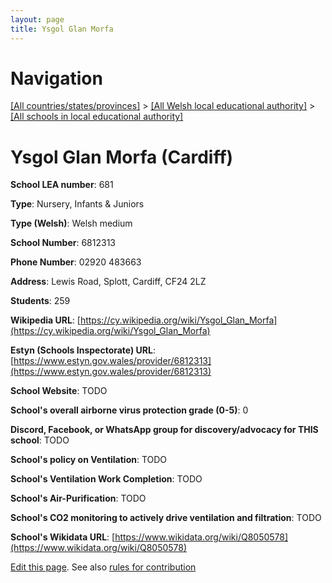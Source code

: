 ```yaml
---
layout: page
title: Ysgol Glan Morfa
---
```

# Navigation

[[All countries/states/provinces]](../../..) > [[All Welsh local educational authority]](../..) > [[All schools in local educational authority]](..)

# Ysgol Glan Morfa (Cardiff)

**School LEA number**: 681

**Type**: Nursery, Infants & Juniors

**Type (Welsh)**: Welsh medium

**School Number**: 6812313

**Phone Number**: 02920 483663

**Address**: Lewis Road, Splott, Cardiff, CF24 2LZ

**Students**: 259

**Wikipedia URL**: [https://cy.wikipedia.org/wiki/Ysgol_Glan_Morfa](https://cy.wikipedia.org/wiki/Ysgol_Glan_Morfa)

**Estyn (Schools Inspectorate) URL**: [https://www.estyn.gov.wales/provider/6812313](https://www.estyn.gov.wales/provider/6812313)

**School Website**: TODO

**School's overall airborne virus protection grade (0-5)**: 0

**Discord, Facebook, or WhatsApp group for discovery/advocacy for THIS school**: TODO

**School's policy on Ventilation**: TODO

**School's Ventilation Work Completion**: TODO

**School's Air-Purification**: TODO

**School's CO2 monitoring to actively drive ventilation and filtration**: TODO

**School's Wikidata URL**: [https://www.wikidata.org/wiki/Q8050578](https://www.wikidata.org/wiki/Q8050578)




[Edit this page](https://github.com/ventilate-schools/Wales/edit/prif/./Cardiff/Ysgol_Glan_Morfa.md). See also [rules for contribution](../../../contribution-rules/)